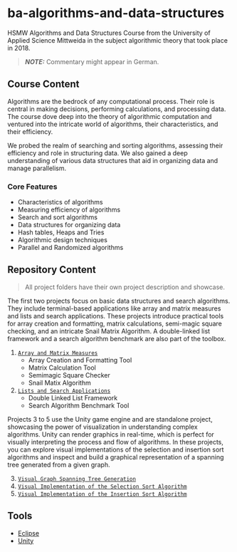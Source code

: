 # ba-algorithms-and-data-structures

HSMW Algorithms and Data Structures Course from the University of Applied Science Mittweida in the subject algorithmic theory that took place in 2018.

> **_NOTE:_** Commentary might appear in German.

## Course Content

Algorithms are the bedrock of any computational process. Their role is central in making decisions, performing calculations, and processing data. The course dove deep into the theory of algorithmic computation and ventured into the intricate world of algorithms, their characteristics, and their efficiency.

We probed the realm of searching and sorting algorithms, assessing their efficiency and role in structuring data. We also gained a deep understanding of various data structures that aid in organizing data and manage parallelism.

### Core Features

- Characteristics of algorithms
- Measuring efficiency of algorithms
- Search and sort algorithms
- Data structures for organizing data
- Hash tables, Heaps and Tries
- Algorithmic design techniques
- Parallel and Randomized algorithms

## Repository Content

> All project folders have their own project description and showcase.

The first two projects focus on basic data structures and search algorithms. They include terminal-based applications like array and matrix measures and lists and search applications. These projects introduce practical tools for array creation and formatting, matrix calculations, semi-magic square checking, and an intricate Snail Matrix Algorithm. A double-linked list framework and a search algorithm benchmark are also part of the toolbox.

1. [`Array and Matrix Measures`](/01-array-matrix/)
   - Array Creation and Formatting Tool
   - Matrix Calculation Tool
   - Semimagic Square Checker
   - Snail Matix Algorithm
2. [`Lists and Search Applications`](/02-list-search/)
   - Double Linked List Framework
   - Search Algorithm Benchmark Tool

Projects 3 to 5 use the Unity game engine and are standalone project, showcasing the power of visualization in understanding complex algorithms. Unity can render graphics in real-time, which is perfect for visually interpreting the process and flow of algorithms. In these projects, you can explore visual implementations of the selection and insertion sort algorithms and inspect and build a graphical representation of a spanning tree generated from a given graph.

3. [`Visual Graph Spanning Tree Generation`](/03-graph-tree/)
4. [`Visual Implementation of the Selection Sort Algorithm`](/04-selection-sort/)
5. [`Visual Implementation of the Insertion Sort Algorithm`](/05-insertion-sort/)

## Tools

- [Eclipse](https://www.eclipse.org)
- [Unity](https://unity.com/)
